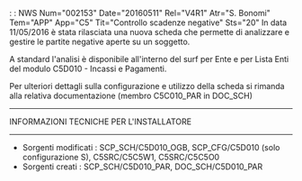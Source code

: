  :  : NWS Num="002153" Date="20160511" Rel="V4R1" Atr="S. Bonomi" Tem="APP" App="C5" Tit="Controllo scadenze negative" Sts="20"
In data 11/05/2016 è stata rilasciata una nuova scheda che permette di analizzare e gestire le partite negative aperte su un soggetto.

A standard l'analisi è disponibile all'interno del surf per Ente e per Lista Enti del modulo C5D010 - Incassi e Pagamenti.

Per ulteriori dettagli sulla configurazione e utilizzo della scheda si rimanda alla relativa documentazione (membro C5C010_PAR in DOC_SCH)

************************************************
INFORMAZIONI TECNICHE PER L'INSTALLATORE
************************************************

* Sorgenti modificati :  SCP_SCH/C5D010_OGB, SCP_CFG/C5D010 (solo configurazione S), C5SRC/C5C5W1, C5SRC/C5C5O0
* Sorgenti creati :  SCP_SCH/C5D010_PAR, DOC_SCH/C5D010_PAR

